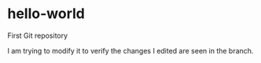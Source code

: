 # hello-world
First Git repository

I am trying to modify it to verify the changes I edited are seen in the branch. 
